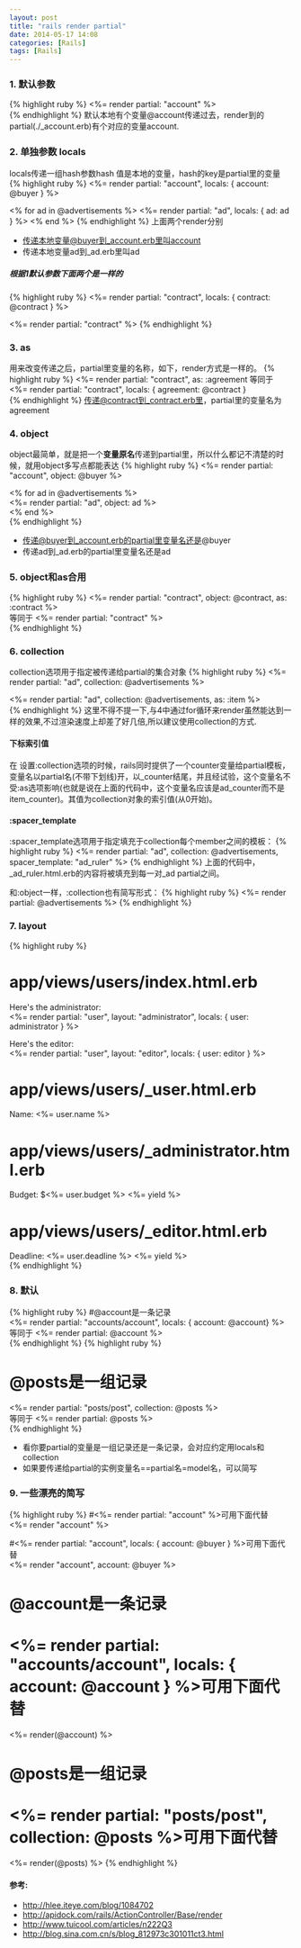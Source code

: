 ```yaml
---
layout: post
title: "rails render partial"
date: 2014-05-17 14:08
categories: [Rails]
tags: [Rails]
---
```


### 1. 默认参数
{% highlight ruby %}
<%= render partial: "account" %>  
{% endhighlight %}
默认本地有个变量@account传递过去，render到的partial(./_account.erb)有个对应的变量account.

### 2. 单独参数 locals 
locals传递一组hash参数hash 值是本地的变量，hash的key是partial里的变量 
{% highlight ruby %}
<%= render partial: "account", locals: { account: @buyer } %>
  
<% for ad in @advertisements %>
  <%= render partial: "ad", locals: { ad: ad } %>
<% end %>
{% endhighlight %}
上面两个render分别
* 传递本地变量@buyer到_account.erb里叫account
* 传递本地变量ad到_ad.erb里叫ad


##### 根据1默认参数下面两个是一样的
{% highlight ruby %}
<%= render partial: "contract", locals: { contract: @contract } %>

<%= render partial: "contract" %>
{% endhighlight %}

### 3. as
用来改变传递之后，partial里变量的名称，如下，render方式是一样的。
{% highlight ruby %}
<%= render partial: "contract", as: :agreement
等同于
<%= render partial: "contract", locals: { agreement: @contract }  
{% endhighlight %}
传递@contract到_contract.erb里，partial里的变量名为agreement 

### 4. object
object最简单，就是把一个**变量原名**传递到partial里，所以什么都记不清楚的时候，就用object多写点都能表达 
{% highlight ruby %}
<%= render partial: "account", object: @buyer %>  

<% for ad in @advertisements %>  
  <%= render partial: "ad", object: ad %>  
<% end %>  
{% endhighlight %}
* 传递@buyer到_account.erb的partial里变量名还是@buyer
* 传递ad到_ad.erb的partial里变量名还是ad 

### 5. object和as合用 
{% highlight ruby %}
<%= render partial: "contract", object: @contract, as: :contract %>  
等同于
<%= render partial: "contract" %>  
{% endhighlight %}

### 6. collection 
collection选项用于指定被传递给partial的集合对象
{% highlight ruby %}
<%= render partial: "ad", collection: @advertisements %>  

<%= render partial: "ad", collection: @advertisements, as: :item %>  
{% endhighlight %}
这里不得不提一下,与4中通过for循环来render虽然能达到一样的效果,不过渲染速度上却差了好几倍,所以建议使用collection的方式.

#### 下标索引值
在 设置:collection选项的时候，rails同时提供了一个counter变量给partial模板，变量名以partial名(不带下划线)开，以_counter结尾，并且经试验，这个变量名不受:as选项影响(也就是说在上面的代码中，这个变量名应该是ad_counter而不是item_counter)。其值为collection对象的索引值(从0开始)。
#### :spacer_template
:spacer_template选项用于指定填充于collection每个member之间的模板：
{% highlight ruby %}
<%= render partial: "ad", collection: @advertisements, spacer_template: "ad_ruler" %>
{% endhighlight %}
上面的代码中，_ad_ruler.html.erb的内容将被填充到每一对_ad partial之间。

和:object一样，:collection也有简写形式：
{% highlight ruby %}
<%= render partial: @advertisements %>
{% endhighlight %}

### 7. layout 
{% highlight ruby %}
# app/views/users/index.html.erb
Here's the administrator:  
<%= render partial: "user", layout: "administrator", locals: { user: administrator } %>  
  
Here's the editor:  
<%= render partial: "user", layout: "editor", locals: { user: editor } %>  
  
# app/views/users/_user.html.erb
Name: <%= user.name %>

# app/views/users/_administrator.html.erb
<div id="administrator">
  Budget: $<%= user.budget %>
  <%= yield %>
</div>
  
# app/views/users/_editor.html.erb
<div id="editor">
  Deadline: <%= user.deadline %>
  <%= yield %>
</div>
{% endhighlight %}

### 8. 默认 
{% highlight ruby %}
#@account是一条记录  
<%= render partial: "accounts/account", locals: { account: @account} %>  
等同于
<%= render partial: @account %>  
{% endhighlight %}
{% highlight ruby %}
# @posts是一组记录  
<%= render partial: "posts/post", collection: @posts %>  
等同于
<%= render partial: @posts %>  
{% endhighlight %}
* 看你要partial的变量是一组记录还是一条记录，会对应约定用locals和collection
* 如果要传递给partial的实例变量名==partial名=model名，可以简写

### 9. 一些漂亮的简写
{% highlight ruby %}
#<%= render partial: "account" %>可用下面代替  
<%= render "account" %>

#<%= render partial: "account", locals: { account: @buyer } %>可用下面代替  
<%= render "account", account: @buyer %>

# @account是一条记录  
# <%= render partial: "accounts/account", locals: { account: @account } %>可用下面代替  
<%= render(@account) %>

# @posts是一组记录  
# <%= render partial: "posts/post", collection: @posts %>可用下面代替  
<%= render(@posts) %>
{% endhighlight %}

#### 参考:
* http://hlee.iteye.com/blog/1084702
* http://apidock.com/rails/ActionController/Base/render
* http://www.tuicool.com/articles/n222Q3
* http://blog.sina.com.cn/s/blog_812973c301011ct3.html
